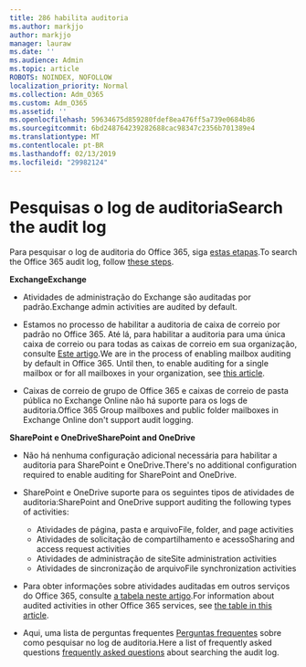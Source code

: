 ```yaml
---
title: 286 habilita auditoria
ms.author: markjjo
author: markjjo
manager: lauraw
ms.date: ''
ms.audience: Admin
ms.topic: article
ROBOTS: NOINDEX, NOFOLLOW
localization_priority: Normal
ms.collection: Adm_O365
ms.custom: Adm_O365
ms.assetid: ''
ms.openlocfilehash: 59634675d859280fdef8ea476ff5a739e0684b86
ms.sourcegitcommit: 6bd248764239282688cac98347c2356b701389e4
ms.translationtype: MT
ms.contentlocale: pt-BR
ms.lasthandoff: 02/13/2019
ms.locfileid: "29982124"
---
```

# <a name="search-the-audit-log"></a><span data-ttu-id="b309e-102">Pesquisas o log de auditoria</span><span class="sxs-lookup"><span data-stu-id="b309e-102">Search the audit log</span></span>

<span data-ttu-id="b309e-103">Para pesquisar o log de auditoria do Office 365, siga [estas etapas](https://docs.microsoft.com/office365/securitycompliance/search-the-audit-log-in-security-and-compliance#search-the-audit-log).</span><span class="sxs-lookup"><span data-stu-id="b309e-103">To search the Office 365 audit log, follow [these steps](https://docs.microsoft.com/office365/securitycompliance/search-the-audit-log-in-security-and-compliance#search-the-audit-log).</span></span> 

<span data-ttu-id="b309e-104">**Exchange**</span><span class="sxs-lookup"><span data-stu-id="b309e-104">**Exchange**</span></span>

- <span data-ttu-id="b309e-105">Atividades de administração do Exchange são auditadas por padrão.</span><span class="sxs-lookup"><span data-stu-id="b309e-105">Exchange admin activities are audited by default.</span></span>

- <span data-ttu-id="b309e-p101">Estamos no processo de habilitar a auditoria de caixa de correio por padrão no Office 365. Até lá, para habilitar a auditoria para uma única caixa de correio ou para todas as caixas de correio em sua organização, consulte [Este artigo](https://docs.microsoft.com/office365/securitycompliance/enable-mailbox-auditing).</span><span class="sxs-lookup"><span data-stu-id="b309e-p101">We are in the process of enabling mailbox auditing by default in Office 365. Until then, to enable auditing for a single mailbox or for all mailboxes in your organization, see  [this article](https://docs.microsoft.com/office365/securitycompliance/enable-mailbox-auditing).</span></span>

- <span data-ttu-id="b309e-108">Caixas de correio de grupo de Office 365 e caixas de correio de pasta pública no Exchange Online não há suporte para os logs de auditoria.</span><span class="sxs-lookup"><span data-stu-id="b309e-108">Office 365 Group mailboxes and public folder mailboxes in Exchange Online don't support audit logging.</span></span>

<span data-ttu-id="b309e-109">**SharePoint e OneDrive**</span><span class="sxs-lookup"><span data-stu-id="b309e-109">**SharePoint and OneDrive**</span></span>

- <span data-ttu-id="b309e-110">Não há nenhuma configuração adicional necessária para habilitar a auditoria para SharePoint e OneDrive.</span><span class="sxs-lookup"><span data-stu-id="b309e-110">There's no additional configuration required to enable auditing for SharePoint and OneDrive.</span></span>

- <span data-ttu-id="b309e-111">SharePoint e OneDrive suporte para os seguintes tipos de atividades de auditoria:</span><span class="sxs-lookup"><span data-stu-id="b309e-111">SharePoint and OneDrive support auditing the following types of activities:</span></span> 

    - <span data-ttu-id="b309e-112">Atividades de página, pasta e arquivo</span><span class="sxs-lookup"><span data-stu-id="b309e-112">File, folder, and page activities</span></span>
    - <span data-ttu-id="b309e-113">Atividades de solicitação de compartilhamento e acesso</span><span class="sxs-lookup"><span data-stu-id="b309e-113">Sharing and access request activities</span></span>
    - <span data-ttu-id="b309e-114">Atividades de administração de site</span><span class="sxs-lookup"><span data-stu-id="b309e-114">Site administration activities</span></span>
    - <span data-ttu-id="b309e-115">Atividades de sincronização de arquivo</span><span class="sxs-lookup"><span data-stu-id="b309e-115">File synchronization activities</span></span>

- <span data-ttu-id="b309e-116">Para obter informações sobre atividades auditadas em outros serviços do Office 365, consulte [a tabela neste artigo](https://docs.microsoft.com/office365/securitycompliance/search-the-audit-log-in-security-and-compliance#audited-activities).</span><span class="sxs-lookup"><span data-stu-id="b309e-116">For information about audited activities in other Office 365 services, see  [the table in this article](https://docs.microsoft.com/office365/securitycompliance/search-the-audit-log-in-security-and-compliance#audited-activities).</span></span>

- <span data-ttu-id="b309e-117">Aqui, uma lista de perguntas frequentes [Perguntas frequentes](https://docs.microsoft.com/office365/securitycompliance/search-the-audit-log-in-security-and-compliance#frequently-asked-questions) sobre como pesquisar no log de auditoria.</span><span class="sxs-lookup"><span data-stu-id="b309e-117">Here a list of frequently asked questions [frequently asked questions](https://docs.microsoft.com/office365/securitycompliance/search-the-audit-log-in-security-and-compliance#frequently-asked-questions) about searching the audit log.</span></span>